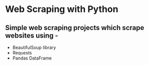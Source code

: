 # Web Scraping with Python

## Simple web scraping projects which scrape websites using - 

*   BeautifulSoup library
*   Requests
*   Pandas DataFrame

